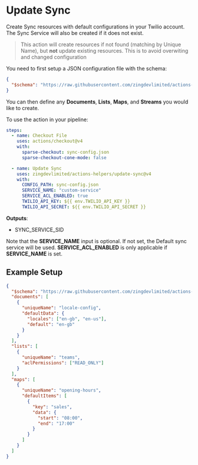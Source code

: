 # Update Sync

Create Sync resources with default configurations in your Twilio account. The Sync Service will also be created if it does not exist.

> This action will create resources if not found (matching by Unique Name), but **not** update existing resources. This is to avoid overwiting and changed configuration

You need to first setup a JSON configuration file with the schema:

```json
{
  "$schema": "https://raw.githubusercontent.com/zingdevlimited/actions-helpers/v4/.schemas/update-sync.json"
}
```

You can then define any **Documents**, **Lists**, **Maps**, and **Streams** you would like to create.

To use the action in your pipeline:

```yaml
steps:
  - name: Checkout File
    uses: actions/checkout@v4
    with:
      sparse-checkout: sync-config.json
      sparse-checkout-cone-mode: false

  - name: Update Sync
    uses: zingdevlimited/actions-helpers/update-sync@v4
    with:
      CONFIG_PATH: sync-config.json
      SERVICE_NAME: "custom-service"
      SERVICE_ACL_ENABLED: true
      TWILIO_API_KEY: ${{ env.TWILIO_API_KEY }}
      TWILIO_API_SECRET: ${{ env.TWILIO_API_SECRET }}
```

**Outputs**:

- SYNC_SERVICE_SID

Note that the **SERVICE_NAME** input is optional. If not set, the Default sync service will be used. **SERVICE_ACL_ENABLED** is only applicable if **SERVICE_NAME** is set.

## Example Setup

```json
{
  "$schema": "https://raw.githubusercontent.com/zingdevlimited/actions-helpers/v4/.schemas/update-sync.json",
  "documents": [
    {
      "uniqueName": "locale-config",
      "defaultData": {
        "locales": ["en-gb", "en-us"],
        "default": "en-gb"
      }
    }
  ],
  "lists": [
    {
      "uniqueName": "teams",
      "aclPermissions": ["READ_ONLY"]
    }
  ],
  "maps": [
    {
      "uniqueName": "opening-hours",
      "defaultItems": [
        {
          "key": "sales",
          "data": {
            "start": "08:00",
            "end": "17:00"
          }
        }
      ]
    }
  ]
}
```
